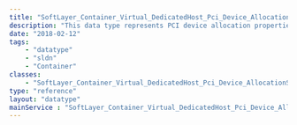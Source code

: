```yaml
---
title: "SoftLayer_Container_Virtual_DedicatedHost_Pci_Device_AllocationStatus"
description: "This data type represents PCI device allocation properties of a [SoftLayer_Virtual_DedicatedHost](reference/datatypes/SoftLayer_Virtual_DedicatedHost). "
date: "2018-02-12"
tags:
    - "datatype"
    - "sldn"
    - "Container"
classes:
    - "SoftLayer_Container_Virtual_DedicatedHost_Pci_Device_AllocationStatus"
type: "reference"
layout: "datatype"
mainService : "SoftLayer_Container_Virtual_DedicatedHost_Pci_Device_AllocationStatus"
---
```


